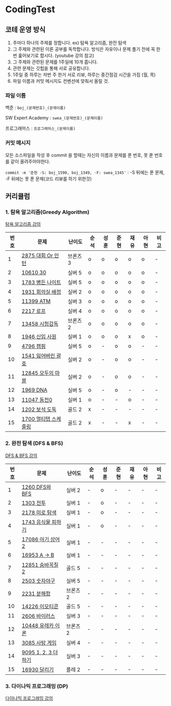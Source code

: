# CodingTest

## 코테 운영 방식
1. 주마다 하나의 주제를 정합니다. ex) 탐욕 알고리즘, 완전 탐색
2. 그 주제와 관련된 이론 공부를 독학합니다. 방식은 자유이나 문제 풀기 전에 꼭 한 번 훑어보기로 합시다.
(youtube 강의 참고)
3. 그 주제와 관련된 문제를 1주일에 10개 풉니다.
4. 관련 문제는 깃헙을 통해 서로 공유합니다.
5. 1주일 중 하루는 저번 주 한거 서로 리뷰, 하루는 중간점검 시간을 가짐 (월, 목)
6. 파일 이름과 커밋 메시지도 컨벤션에 맞춰서 올릴 것.


### 파일 이름

백준 : `boj_(문제번호)_(문제이름)` 

SW Expert Academy : `swea_(문제번호)_(문제이름)`

프로그래머스 : `프로그래머스_(문제이름)`


### 커밋 메시지

모든 소스파일을 작성 후 commit 을 할때는 자신의 이름과 문제를 푼 번호, 못 푼 번호를 같이 올려주어야한다.

`commit -m '준현 -S: boj_1590, boj_1349, -F: swea_1345'` : -S 뒤에는 푼 문제, -F 뒤에는 못 푼 문제(코드 리뷰를 하기 위한것)



## 커리큘럼

### 1. 탐욕 알고리즘(Greedy Algorithm)

[탐욕 알고리즘 강의](https://youtu.be/2zjoKjt97vQ)


|번호|문제|난이도|순석|성훈|준현|재유|아현|비고|
|---|---|---|---|---|---|---|---|---|
|1|[2875 대회 Or 인턴](https://www.acmicpc.net/problem/2875)|브론즈 3|o|o|o|o|o|-|
|2|[10610 30](https://www.acmicpc.net/problem/10610)|실버 5|o|o|o|o|o|-|
|3|[1783 병든 나이트](https://www.acmicpc.net/problem/1783)|실버 5|o|o|o|o|o|-|
|4|[1931 회의실 배정](https://www.acmicpc.net/problem/1931)|실버 2|o|o|o|o|o|-|
|5|[11399 ATM](https://www.acmicpc.net/problem/11399)|실버 3|o|o|o|o|o|-|
|6|[2217 로프](https://www.acmicpc.net/problem/2217)|실버 4|o|o|o|o|o|-|
|7|[13458 시험감독](https://www.acmicpc.net/problem/13458)|브론즈 2|o|o|o|o|o|-|
|8|[1946 신입 사원](https://www.acmicpc.net/problem/1946)|실버 1|o|o|o|x|o|-|
|9|[4796 캠핑](https://www.acmicpc.net/problem/4796)|실버 5|o|-|o|o|-|-|
|10|[1541 잃어버린 괄호](https://www.acmicpc.net/problem/1541)|실버 2|o|-|o|o|-|-|
|11|[12845 모두의 마블](https://www.acmicpc.net/problem/12845)|실버 2|o|-|o|o|-|-|
|12|[1969 DNA](https://www.acmicpc.net/problem/1969)|실버 5|o|-|o|-|-|-|
|13|[11047 동전0](https://www.acmicpc.net/problem/11047)|실버 1|o| -    |-|o|-|-|
|14|[1202 보석 도둑](https://www.acmicpc.net/problem/1202)|골드 2|x|-|-|-|-|-|
|15|[1700 멀티탭 스케줄링](https://www.acmicpc.net/problem/1700)|골드 2|x|-|-|x|-|-|


### 2. 완전 탐색 (DFS & BFS)

[DFS & BFS 강의](https://youtu.be/7C9RgOcvkvo)

| 번호 | 문제                                                        | 난이도   | 순석 | 성훈 | 준현 | 재유 | 아현 | 비고 |
| ---- | ----------------------------------------------------------- | -------- | ---- | ---- | ---- | ---- | ---- | ---- |
| 1    | [1260 DFS와 BFS](https://www.acmicpc.net/problem/1260)      | 실버 2   | -    | o  | -    | -    | -    | -    |
| 2    | [1303 전투](https://www.acmicpc.net/problem/1303)           | 실버 1   | -    | o   | -    | -    | -    | -    |
| 3    | [2178 미로 탐색](https://www.acmicpc.net/problem/2178)      | 실버 1   | -    | o  | -    | -    | -    | -    |
| 4    | [1743 음식물 피하기](https://www.acmicpc.net/problem/1743)  | 실버 1   | -    | o  | -    | -    | -    | -    |
| 5   | [17086 아기 상어2](https://www.acmicpc.net/problem/17086)   | 실버 1   | -    | -    | -    | -    | -    | -    |
| 6    | [16953 A -> B](https://www.acmicpc.net/problem/16953)       | 실버 1   | -    | -    | -    | -    | -    | -    |
| 7    | [12851 숨바꼭질 2](https://www.acmicpc.net/problem/12851)   | 골드 5   | -    | -    | -    | -    | -    | -    |
| 8    | [2503 숫자야구](https://www.acmicpc.net/problem/2503)       | 실버 5   | -    | -    | -    | -    | -    | -    |
| 9    | [2231 분해합](https://www.acmicpc.net/problem/2231)         | 브론즈 2 | -    | -    | -    | -    | -    | -    |
| 10   | [14226 이모티콘](https://www.acmicpc.net/problem/14226)     | 골드 5   | -    | -    | -    | -    | -    | -    |
| 11    | [2606 바이러스](https://www.acmicpc.net/problem/2606)       | 실버 3   | -    | -    | -    | -    | -    | -    |
| 12   | [10448 유레카 이론](https://www.acmicpc.net/problem/10448)  | 브론즈 2 | -    | -    | -    | -    | -    | -    |
| 13   | [3085 사탕 게임](https://www.acmicpc.net/problem/3085)      | 실버 4   | -    | -    | -    | -    | -    | -    |
| 14   | [9095 1, 2, 3 더하기](https://www.acmicpc.net/problem/9095) | 실버 3   | -    | -    | -    | -    | -    | -    |
| 15   | [16930 달리기](https://www.acmicpc.net/problem/16930)       | 플레 2   | -    | -    | -    | -    | -    | -    |

### 3. 다이나믹 프로그래밍 (DP)

[다이나믹 프로그래밍 강의](https://youtu.be/5Lu34WIx2Us)
